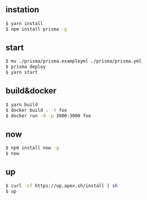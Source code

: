 ## instation

```bash
$ yarn install
$ npm install prisma -g
```

## start

```bash
$ mv ./prisma/prisma.exampleyml ./prisma/prisma.yml
$ prisma deploy
$ yarn start
```

## build&docker

```bash
$ yarn build
$ docker build . -t foo
$ docker run -d -p 3000:3000 foo

```

## now

```bash
$ npm install now -g
$ now
```

## up

```bash
$ curl -sf https://up.apex.sh/install | sh
$ up
```
